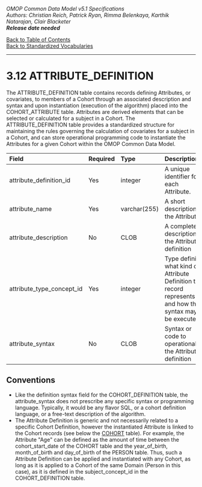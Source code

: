 *OMOP Common Data Model v5.1 Specifications*
<br>*Authors: Christian Reich, Patrick Ryan, Rimma Belenkaya, Karthik Natarajan, Clair Blacketer*
<br>***Release date needed***

[Back to Table of Contents](https://github.com/OHDSI/CommonDataModel/blob/master/Documentation/TableofContents.md)
<br>[Back to Standardized Vocabularies](StandardizedVocabularies.md)

---

# 3.12 ATTRIBUTE_DEFINITION

The ATTRIBUTE_DEFINITION table contains records defining Attributes, or covariates, to members of a Cohort through an associated description and syntax and upon instantiation (execution of the algorithm) placed into the COHORT_ATTRIBUTE table. Attributes are derived elements that can be selected or calculated for a subject in a Cohort. The ATTRIBUTE_DEFINITION table provides a standardized structure for maintaining the rules governing the calculation of covariates for a subject in a Cohort, and can store operational programming code to instantiate the Attributes for a given Cohort within the OMOP Common Data Model.

Field|Required|Type|Description
:----|:-------|:---|:----------
|attribute_definition_id|Yes|integer|A unique identifier for each Attribute.|
|attribute_name|Yes|varchar(255)|A short description of the Attribute.|
|attribute_description|No|CLOB|A complete description of the Attribute definition|
|attribute_type_concept_id|Yes|integer|Type defining what kind of Attribute Definition the record represents and how the syntax may be executed|
|attribute_syntax|No|CLOB|Syntax or code to operationalize the Attribute definition|


## Conventions
  * Like the definition syntax field for the COHORT_DEFINITION table, the attribute_syntax does not prescribe any specific syntax or programming language. Typically, it would be any flavor SQL, or a cohort definition language, or a free-text description of the algorithm. 
  * The Attribute Definition is generic and not necessarily related to a specific Cohort Definition, however the instantiated Attribute is linked to the Cohort records (see below the [COHORT](https://github.com/OHDSI/CommonDataModel/blob/master/Documentation/StandardizedDerivedElements/COHORT.md) table). For example, the Attribute "Age" can be defined as the amount of time between the cohort_start_date of the COHORT table and the year_of_birth, month_of_birth and day_of_birth of the PERSON table. Thus, such a Attribute Definition can be applied and instantiated with any Cohort, as long as it is applied to a Cohort of the same Domain (Person in this case), as it is defined in the subject_concept_id in the COHORT_DEFINITION table.
